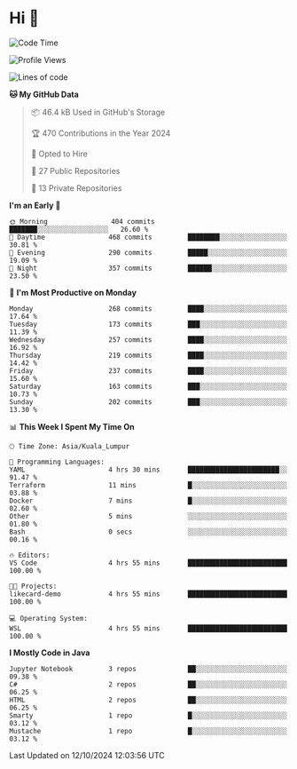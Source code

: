 <h1>Hi 👋</h1>

<!--START_SECTION:waka-->
![Code Time](http://img.shields.io/badge/Code%20Time-748%20hrs%2050%20mins-blue)

![Profile Views](http://img.shields.io/badge/Profile%20Views-0-blue)

![Lines of code](https://img.shields.io/badge/From%20Hello%20World%20I%27ve%20Written-1.2%20million%20lines%20of%20code-blue)

**🐱 My GitHub Data** 

> 📦 46.4 kB Used in GitHub's Storage 
 > 
> 🏆 470 Contributions in the Year 2024
 > 
> 💼 Opted to Hire
 > 
> 📜 27 Public Repositories 
 > 
> 🔑 13 Private Repositories 
 > 
**I'm an Early 🐤** 

```text
🌞 Morning                404 commits         ███████░░░░░░░░░░░░░░░░░░   26.60 % 
🌆 Daytime                468 commits         ████████░░░░░░░░░░░░░░░░░   30.81 % 
🌃 Evening                290 commits         █████░░░░░░░░░░░░░░░░░░░░   19.09 % 
🌙 Night                  357 commits         ██████░░░░░░░░░░░░░░░░░░░   23.50 % 
```
📅 **I'm Most Productive on Monday** 

```text
Monday                   268 commits         ████░░░░░░░░░░░░░░░░░░░░░   17.64 % 
Tuesday                  173 commits         ███░░░░░░░░░░░░░░░░░░░░░░   11.39 % 
Wednesday                257 commits         ████░░░░░░░░░░░░░░░░░░░░░   16.92 % 
Thursday                 219 commits         ████░░░░░░░░░░░░░░░░░░░░░   14.42 % 
Friday                   237 commits         ████░░░░░░░░░░░░░░░░░░░░░   15.60 % 
Saturday                 163 commits         ███░░░░░░░░░░░░░░░░░░░░░░   10.73 % 
Sunday                   202 commits         ███░░░░░░░░░░░░░░░░░░░░░░   13.30 % 
```


📊 **This Week I Spent My Time On** 

```text
🕑︎ Time Zone: Asia/Kuala_Lumpur

💬 Programming Languages: 
YAML                     4 hrs 30 mins       ███████████████████████░░   91.47 % 
Terraform                11 mins             █░░░░░░░░░░░░░░░░░░░░░░░░   03.88 % 
Docker                   7 mins              █░░░░░░░░░░░░░░░░░░░░░░░░   02.60 % 
Other                    5 mins              ░░░░░░░░░░░░░░░░░░░░░░░░░   01.80 % 
Bash                     0 secs              ░░░░░░░░░░░░░░░░░░░░░░░░░   00.16 % 

🔥 Editors: 
VS Code                  4 hrs 55 mins       █████████████████████████   100.00 % 

🐱‍💻 Projects: 
likecard-demo            4 hrs 55 mins       █████████████████████████   100.00 % 

💻 Operating System: 
WSL                      4 hrs 55 mins       █████████████████████████   100.00 % 
```

**I Mostly Code in Java** 

```text
Jupyter Notebook         3 repos             ██░░░░░░░░░░░░░░░░░░░░░░░   09.38 % 
C#                       2 repos             ██░░░░░░░░░░░░░░░░░░░░░░░   06.25 % 
HTML                     2 repos             ██░░░░░░░░░░░░░░░░░░░░░░░   06.25 % 
Smarty                   1 repo              █░░░░░░░░░░░░░░░░░░░░░░░░   03.12 % 
Mustache                 1 repo              █░░░░░░░░░░░░░░░░░░░░░░░░   03.12 % 
```




 Last Updated on 12/10/2024 12:03:56 UTC
<!--END_SECTION:waka-->
